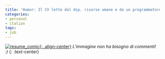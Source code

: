 ```yaml
---
title: 'Humor: Il CV letto dal dip. risorse umane e da un programmatore'
categories:
- personal
- italian
tags:
- job
---
```

[![resume_comic]({{site.url}}/assets/images/resume_comic.png){: .align-center}]({{site.url}}/assets/images/resume_comic.png)
_L'immagine non ha bisogno di commenti! :)_
{: .text-center}

